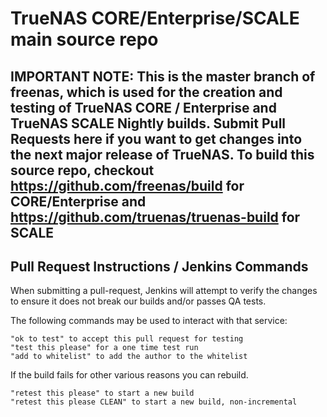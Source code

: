 TrueNAS CORE/Enterprise/SCALE main source repo
=============

## IMPORTANT NOTE:  This is the master branch of freenas, which is used for the creation and testing of TrueNAS CORE / Enterprise and TrueNAS SCALE Nightly builds. Submit Pull Requests here if you want to get changes into the next major release of TrueNAS. To build this source repo, checkout https://github.com/freenas/build for CORE/Enterprise and https://github.com/truenas/truenas-build for SCALE

## Pull Request Instructions / Jenkins Commands

When submitting a pull-request, Jenkins will attempt to verify the changes to ensure it does not break our builds and/or passes QA tests.

The following commands may be used to interact with that service:

    "ok to test" to accept this pull request for testing
    "test this please" for a one time test run
    "add to whitelist" to add the author to the whitelist

If the build fails for other various reasons you can rebuild.

    "retest this please" to start a new build
    "retest this please CLEAN" to start a new build, non-incremental

